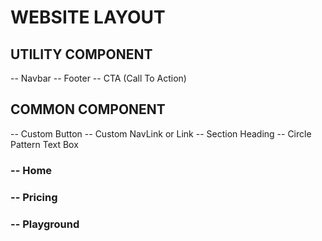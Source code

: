 # WEBSITE LAYOUT

## UTILITY COMPONENT
  -- Navbar
  -- Footer
  -- CTA (Call To Action)

## COMMON COMPONENT
  -- Custom Button
  -- Custom NavLink or Link
  -- Section Heading
  -- Circle Pattern Text Box

### -- Home


### -- Pricing


### -- Playground
